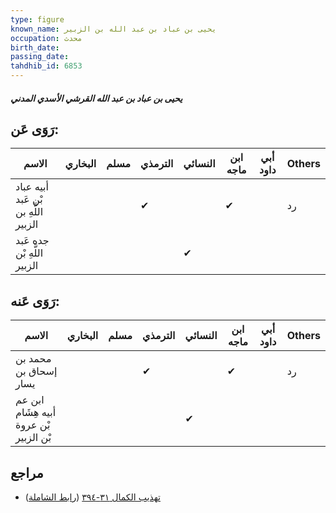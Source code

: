 ```yaml
---
type: figure
known_name: يحيى بن عباد بن عبد الله بن الزبير
occupation: محدث
birth_date:
passing_date:
tahdhib_id: 6853
---
```

##### يحيى بن عباد بن عبد الله القرشي الأسدي المدني

## رَوَى عَن:
| الاسم                                | البخاري | مسلم | الترمذي | النسائي | ابن ماجه | أبي داود | Others |
| ------------------------------------ | ------- | ---- | ------- | ------- | -------- | -------- | ------ |
| أبيه عباد بْن عَبد اللَّهِ بن الزبير |         |      | ✔       |         | ✔        |          | رد     |
| جده عَبد اللَّهِ بْن الزبير          |         |      |         | ✔       |          |          |        |
## رَوَى عَنه:
| الاسم                                  | البخاري | مسلم | الترمذي | النسائي | ابن ماجه | أبي داود | Others |
| -------------------------------------- | ------- | ---- | ------- | ------- | -------- | -------- | ------ |
| محمد بن إسحاق بن يسار                  |         |      | ✔       |         | ✔        |          | رد     |
| ابن عم أبيه هِشَام بْن عروة بْن الزبير |         |      |         | ✔       |          |          |        |
## مراجع
- [تهذيب الكمال ٣١-٣٩٤](obsidian://open?vault=Tahdhib-al-Kamal&file=Figures/٦٨٥٣-يحيى%20بن%20عباد%20بن%20عبد%20الله%20القرشي%20الأسدي%20المدني) ([رابط الشاملة](https://shamela.ws/book/3722/16942))